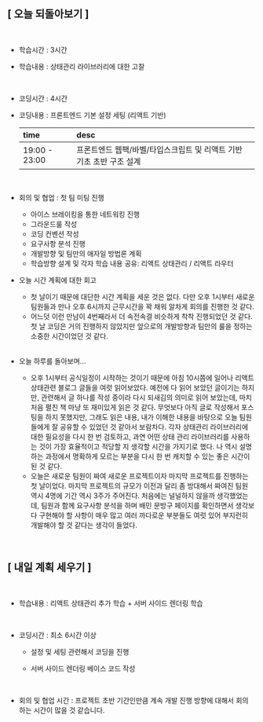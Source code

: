 ## [ 오늘 되돌아보기 ]

<br/>

- 학습시간 : 3시간
- 학습내용 : 상태관리 라이브러리에 대한 고찰

  <br/>

- 코딩시간 : 4시간
- 코딩내용 : 프론트엔드 기본 설정 세팅 (리액트 기반)

  | time          | desc                                                                 |
  | :------------ | :------------------------------------------------------------------- |
  | 19:00 - 23:00 | 프론트엔드 웹팩/바벨/타입스크립트 및 리액트 기반 기초 초반 구조 설계 |

  <br/>

- 회의 및 협업 : 첫 팀 미팅 진행

  - 아이스 브레이킹을 통한 네트워킹 진행
  - 그라운드룰 작성
  - 코딩 컨벤션 작성
  - 요구사항 분석 진행
  - 개발방향 및 팀만의 애자일 방법론 계획
  - 학습방향 설계 및 각자 학습 내용 공유: 리액트 상태관리 / 리액트 라우터

- 오늘 시간 계획에 대한 회고

  - 첫 날이기 때문에 대단한 시간 계획을 세운 것은 없다. 다만 오후 1시부터 새로운 팀원들과 만나 오후 6시까지 근무시간을 꽉 채워 알차게 회의를 진행한 것 같다.
  - 어느덧 이런 만남이 4번째라서 더 속전속결 비슷하게 착착 진행되었던 것 같다. 첫 날 코딩은 거의 진행하지 않았지만 앞으로의 개발방향과 팀만의 룰을 정하는 소중한 시간이었던 것 같다.

  <br/>

- 오늘 하루를 돌아보며...

  - 오후 1시부터 공식일정이 시작하는 것이기 때문에 아침 10시쯤에 일어나 리액트 상태관련 블로그 글들을 여럿 읽어보았다. 예전에 다 읽어 보았던 글이기는 하지만, 관련해서 글 하나를 작성 중이라 다시 되새김의 의미로 읽어 보았는데, 마치 처음 펼친 책 마냥 또 재미있게 읽은 것 같다. 무엇보다 아직 글로 작성해서 포스팅을 하지 못했지만, 그래도 읽은 내용, 내가 이해한 내용을 바탕으로 오늘 팀원들에게 잘 공유할 수 있었던 것 같아서 보람차다. 각자 상태관리 라이브러리에 대한 필요성을 다시 한 번 검토하고, 과연 어떤 상태 관리 라이브러리를 사용하는 것이 가장 효율적이고 적당할 지 생각할 시간을 가지기로 했다. 나 역시 설명하는 과정에서 명확하게 모르는 부분을 다시 한 번 캐치할 수 있는 좋은 시간이 된 것 같다.
  - 오늘은 새로운 팀원이 짜여 새로운 프로젝트이자 마지막 프로젝트를 진행하는 첫 날이었다. 마지막 프로젝트의 규모가 이전과 달리 좀 방대해서 짜여진 팀원 역시 4명에 기간 역시 3주가 주어진다. 처음에는 널널하지 않을까 생각했었는데, 팀원과 함께 요구사항 분석을 하며 배민 문방구 페이지를 확인하면서 생각보다 구현해야 할 사항이 매우 많고 여러 까다로운 부분들도 여럿 있어 부지런히 개발해야 할 것 같다는 생각이 들었다.

<br/>

## [ 내일 계획 세우기 ]

<br/>

- 학습내용 : 리액트 상태관리 추가 학습 + 서버 사이드 렌더링 학습

  <br/>

- 코딩시간 : 최소 6시간 이상

  - 설정 및 세팅 관련해서 코딩을 진행
  - 서버 사이드 렌더링 베이스 코드 작성

    <br/>

- 회의 및 협업 시간 : 프로젝트 초반 기간인만큼 계속 개발 진행 방향에 대해서 회의하는 시간이 많을 것 같습니다.
